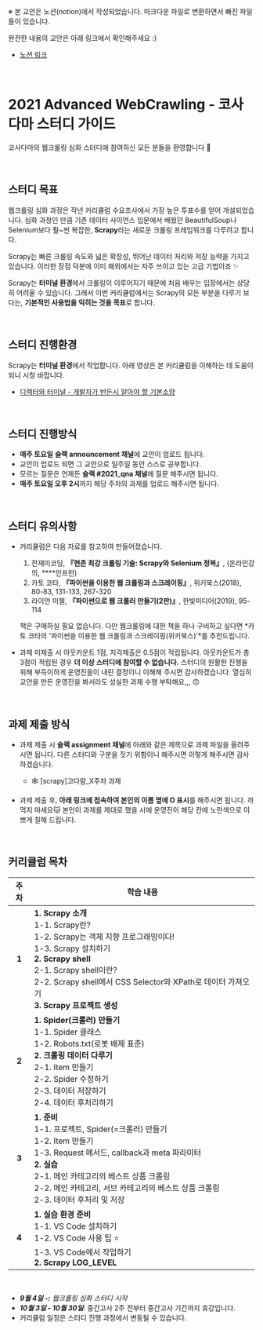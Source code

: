 ※ 본 교안은 노션(notion)에서 작성되었습니다. 마크다운 파일로 변환하면서 빠진 파일들이 있습니다.

완전한 내용의 교안은 아래 링크에서 확인해주세요 :)

- [노션 링크](https://cosadama.notion.site/2021-Advanced-WebCrawling-50294bf265b842dab393c9e2077ced45)

<br>

# 2021 Advanced WebCrawling - 코사다마 스터디 가이드

코사다마의 웹크롤링 심화 스터디에 참여하신 모든 분들을 환영합니다 🙌

<br>

## 스터디 목표

웹크롤링 심화 과정은 작년 커리큘럼 수요조사에서 가장 높은 투표수를 얻어 개설되었습니다. 심화 과정인 만큼 기존 데이터 사이언스 입문에서 배웠던 BeautifulSoup나 Selenium보다 훨~씬 복잡한, **Scrapy**라는 새로운 크롤링 프레임워크를 다루려고 합니다.

Scrapy는 빠른 크롤링 속도와 넓은 확장성, 뛰어난 데이터 처리와 저장 능력을 가지고 있습니다. 이러한 장점 덕분에 이미 해외에서는 자주 쓰이고 있는 고급 기법이죠 ✨

Scrapy는 **터미널 환경**에서 크롤링이 이루어지기 때문에 처음 배우는 입장에서는 상당히 어려울 수 있습니다. 그래서 이번 커리큘럼에서는 Scrapy의 모든 부분을 다루기 보다는, **기본적인 사용법을 익히는 것을 목표**로 합니다. 

<br>

## 스터디 진행환경

Scrapy는 **터미널 환경**에서 작업합니다. 아래 영상은 본 커리큘럼을 이해하는 데 도움이 되니 시청 바랍니다.

- [디렉터와 터미널 - 개발자가 반든시 알아야 할 기본소양](https://www.youtube.com/watch?v=6z7FVYXnk3E&feature=youtu.be)

<br>

## 스터디 진행방식

- **매주 토요일** **슬랙 announcement 채널**에 교안이 업로드 됩니다.
- 교안이 업로드 되면 그 교안으로 일주일 동안 스스로 공부합니다.
- 모르는 질문은 언제든 **슬랙 #2021_qna 채널**에 질문 해주시면 됩니다.
- **매주 토요일 오후 2시**까지 해당 주차의 과제를 업로드 해주시면 됩니다.

<br>

## 스터디 유의사항

- 커리큘럼은 다음 자료를 참고하여 만들어졌습니다.
    1. 잔재미코딩, **『현존 최강 크롤링 기술: Scrapy와 Selenium 정복』**, (온라인강의, ****인프런)
    2. 카토 코타, **『파이썬을 이용한 웹 크롤링과 스크레이핑』**, 위키북스(2018), 80-83, 131-133, 267-320
    3. 라이언 미첼, **『파이썬으로 웹 크롤러 만들기(2판)』**, 한빛미디어(2019), 95-114
    
    책은 구매하실 필요 없습니다. 다만 웹크롤링에 대한 책을 하나 구비하고 싶다면 *카토 코타의 '파이썬을 이용한 웹 크롤링과 스크레이핑(위키북스)'*를 추천드립니다.
    
- 과제 미제출 시 아웃카운트 1점, 지각제출은 0.5점이 적립됩니다. 아웃카운트가 총 3점이 적립된 경우 **더 이상 스터디에 참여할 수 없습니다.** 스터디의 원활한 진행을 위해 부득이하게 운영진들이 내린 결정이니 이해해 주시면 감사하겠습니다. 열심히 교안을 만든 운영진을 봐서라도 성실한 과제 수행 부탁해요,,, 🙃

<br>

## 과제 제출 방식

- 과제 제출 시 **슬랙 assignment 채널**에 아래와 같은 제목으로 과제 파일을 올려주시면 됩니다. 다른 스터디와 구분을 짓기 위함이니 해주시면 이렇게 해주시면 감사하겠습니다.
  
    - 🕸️ [scrapy]고다람_X주차 과제
- 과제 제출 후, **아래 링크에 접속하여 본인의 이름 옆에 O 표시**를 해주시면 됩니다. 까먹지 마세요😽 본인이 과제를 제대로 했을 시에 운영진이 해당 칸에 노란색으로 이쁘게 칠해 드립니다.

<br>

## 커리큘럼 목차

| 주차  | 학습 내용                                                    |
| :---: | ------------------------------------------------------------ |
| **1** | **1. Scrapy 소개**<br />    1-1. Scrapy란?    <br />    1-2. Scrapy는 객체 지향 프로그래밍이다!<br />    1-3. Scrapy 설치하기<br />**2. Scrapy shell**<br />    2-1. Scrapy shell이란?<br />    2-2. Scrapy shell에서 CSS Selector와 XPath로 데이터 가져오기<br />**3. Scrapy 프로젝트 생성** |
| **2** | **1. Spider(크롤러) 만들기**<br />    1-1. Spider 클래스<br />    1-2. Robots.txt(로봇 배제 표준)<br />**2. 크롤링 데이터 다루기**<br />    2-1. Item 만들기<br />    2-2. Spider 수정하기<br />    2-3. 데이터 저장하기<br />    2-4. 데이터 후처리하기 |
| **3** | **1. 준비**<br />    1-1. 프로젝트, Spider(=크롤러) 만들기<br />    1-2. Item 만들기<br />    1-3. Request 메서드, callback과 meta 파라미터<br />**2. 실습**<br />    2-1. 메인 카테고리의 베스트 상품 크롤링<br />    2-2. 메인 카테고리, 서브 카테고리의 베스트 상품 크롤링<br />    2-3. 데이터 후처리 및 저장 |
| **4** | **1. 실습 환경 준비**<br />    1-1. VS Code 설치하기<br />    1-2. VS Code 사용 팁 ⭐<br />    1-3. VS Code에서 작업하기<br />**2. Scrapy LOG_LEVEL** |

<br>

- ***9월 4일 -:** 웹크롤링 심화 스터디 시작*
- ***10월 3일 - 10월 30일***: 중간고사 2주 전부터 중간고사 기간까지 휴강입니다.
- 커리큘럼 일정은 스터디 진행 과정에서 변동될 수 있습니다.

<br>